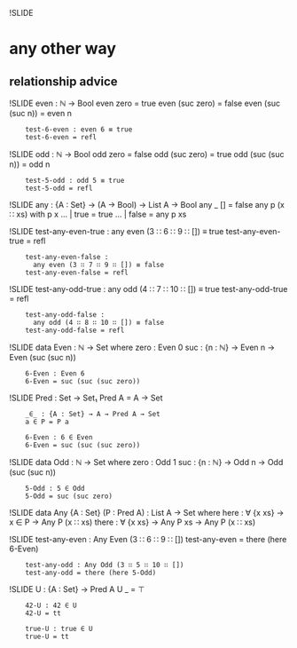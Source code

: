 !SLIDE

  any other way
===================
relationship advice
-------------------

!SLIDE
        even : ℕ → Bool
        even zero = true
        even (suc zero) = false
        even (suc (suc n)) = even n

        test-6-even : even 6 ≡ true
        test-6-even = refl        

!SLIDE
        odd : ℕ → Bool
        odd zero = false
        odd (suc zero) = true
        odd (suc (suc n)) = odd n

        test-5-odd : odd 5 ≡ true
        test-5-odd = refl

!SLIDE
        any : {A : Set} → (A → Bool) → List A → Bool
        any _ [] = false
        any p (x ∷ xs) with p x
        ... | true = true
        ... | false = any p xs

!SLIDE
        test-any-even-true : 
          any even (3 ∷ 6 ∷ 9 ∷ []) ≡ true
        test-any-even-true = refl

        test-any-even-false : 
          any even (3 ∷ 7 ∷ 9 ∷ []) ≡ false
        test-any-even-false = refl

!SLIDE
        test-any-odd-true : 
          any odd (4 ∷ 7 ∷ 10 ∷ []) ≡ true
        test-any-odd-true = refl

        test-any-odd-false : 
          any odd (4 ∷ 8 ∷ 10 ∷ []) ≡ false
        test-any-odd-false = refl

!SLIDE
        data Even : ℕ → Set where
          zero : Even 0
          suc : {n : ℕ} → Even n → Even (suc (suc n))

        6-Even : Even 6
        6-Even = suc (suc (suc zero))

!SLIDE
        Pred : Set → Set₁
        Pred A = A → Set

        _∈_ : {A : Set} → A → Pred A → Set
        a ∈ P = P a

        6-Even : 6 ∈ Even
        6-Even = suc (suc (suc zero))

!SLIDE
        data Odd : ℕ → Set where
          zero : Odd 1
          suc : {n : ℕ} → Odd n → Odd (suc (suc n))

        5-Odd : 5 ∈ Odd
        5-Odd = suc (suc zero)

!SLIDE
        data Any {A : Set} (P : Pred A) : 
               List A → Set where
          here :  ∀ {x xs} → x ∈ P → Any P (x ∷ xs)
          there : ∀ {x xs} → Any P xs → Any P (x ∷ xs)

!SLIDE
        test-any-even : Any Even (3 ∷ 6 ∷ 9 ∷ [])
        test-any-even = there (here 6-Even)

        test-any-odd : Any Odd (3 ∷ 5 ∷ 10 ∷ [])
        test-any-odd = there (here 5-Odd)

!SLIDE
        U : {A : Set} → Pred A
        U _ = ⊤

        42-U : 42 ∈ U
        42-U = tt

        true-U : true ∈ U
        true-U = tt

<div style="display: none;">

And now for a brief intermezzo of more fun with relations

!SLIDE
        Universal : {A : Set} → Pred A → Set
        Universal P = ∀ a → a ∈ P

        U-Universal : {A : Set} → Universal {A} U
        U-Universal _ = tt

!SLIDE
        _∪_ : {A : Set} → Pred A → Pred A → Pred A
        P ∪ Q = λ a → P a ⊎ Q a

        evenOrOdd : Universal (Even ∪ Odd)
        evenOrOdd 0 = inj₁ zero
        evenOrOdd 1 = inj₂ zero
        evenOrOdd (suc n) with evenOrOdd n
        ... | inj₁ p = inj₂ (evenSucOdd p) where
          evenSucOdd : ∀ {n} → Even n → Odd (suc n)
          evenSucOdd zero = zero
          evenSucOdd (suc n) = suc (evenSucOdd n)
        ... | inj₂ p = inj₁ (oddSucEven p) where
          oddSucEven : ∀ {n} → Odd n → Even (suc n)
          oddSucEven zero = suc zero
          oddSucEven (suc n) = suc (oddSucEven n)

!SLIDE
        ∅ : {A : Set} → Pred A
        ∅ _ = ⊥

        _∉_ : {A : Set} → A → Pred A → Set
        a ∉ P = ¬ (a ∈ P)

        42-¬∅ : 42 ∉ ∅
        42-¬∅ ()

        true-¬∅ : true ∉ ∅
        true-¬∅ ()

!SLIDE
        ∁ : {A : Set} → Pred A → Pred A
        ∁ P = λ a → ¬ (P a)

        _⇒_ : {A : Set} → Pred A → Pred A → Set
        P ⇒ Q = ∀ {a} → P a → Q a

        predOdd : ∀ {n} → Odd (suc (suc n)) → Odd n
        predOdd (suc n) = n

        even⇒¬odd : Even ⇒ ∁ Odd
        even⇒¬odd zero = λ()
        even⇒¬odd (suc e) with even⇒¬odd e
        even⇒¬odd (suc e) | f = λ o → f (predOdd o)

!SLIDE
        Empty : {A : Set} → Pred A → Set
        Empty P = ∀ a → a ∉ P

        ∅-Empty : {A : Set} → Empty {A} ∅
        ∅-Empty _ ()

        ∁∅-Universal : {A : Set} → Universal {A} (∁ ∅)
        ∁∅-Universal _ ()

        ∁U-Empty : {A : Set} → Empty {A} (∁ U)
        ∁U-Empty _ ∁U = ∁U tt

!SLIDE
        6-Even : 6 ∈ Even
        6-Even = suc (suc (suc zero))

        test-any-even : Any Even (3 ∷ 6 ∷ 9 ∷ [])
        test-any-even = there (here 6-Even)

        test-any-6≡ : Any (_≡_ 6) (3 ∷ 6 ∷ 9 ∷ [])
        test-any-6≡ = there (here refl)

!SLIDE
        data Σ (A : Set) (B : A → Set) : Set where
          _,_ : (x : A) (y : B x) → Σ A B

        _×_ : ∀ (A : Set) (B : Set) → Set
        A × B = Σ A (λ _ → B)

        ∃ : ∀ {A : Set} → (A → Set) → Set
        ∃ = Σ _

!SLIDE
        find : ∀ {A : Set} {P : Pred A} {as : List A} → 
               Any P as → ∃ (λ a → 
                   Any (_≡_ a) as × a ∈ P)
        find (here p) = _ , (here refl , p)
        find (there ps) = Data.Product.map id 
                          (Data.Product.map there id)
                          (find ps)

!SLIDE
        test-any-even : Any Even (3 ∷ 6 ∷ 9 ∷ [])
        test-any-even = there (here (suc (suc (suc zero))))

        6-found : proj₁ (find test-any-even) ≡ 6
        6-found = refl

        6-Even : 6 ∈ Even
        6-Even = proj₂ (proj₂ (find test-any-even))

        test-any-6≡ : Any (_≡_ 6) (3 ∷ 6 ∷ 9 ∷ [])
        test-any-6≡ = proj₁ (proj₂ (find test-any-even))

!SLIDE
        data Dec (P : Set) : Set where
          yes : P   → Dec P
          no  : ¬ P → Dec P

        _⇔_ : Set → Set → Set
        P ⇔ Q = (P → Q) × (Q → P)

        dec-map : {P Q : Set} → P ⇔ Q → Dec P → Dec Q
        dec-map eq (yes p) = yes (proj₁ eq p)
        dec-map eq (no ¬p) = no (¬p ∘ proj₂ eq)

!SLIDE
        tail : ∀ {A x xs} {P : Pred A} → 
               x ∉ P → Any P (x ∷ xs) → Any P xs
        tail ¬p (here  p) = ⊥-elim (¬p p)
        tail ¬p (there ps) = ps

        any : {A : Set} {P : Pred A} →
              (∀ x → Dec (x ∈ P)) →
              (xs : List A) →
              Dec (Any P xs)
        any f [] = no λ()
        any f (x ∷ xs) with f x
        any f (x ∷ xs) | yes p = yes (here p)
        any f (x ∷ xs) | no ¬p = dec-map 
          (there , tail ¬p) (any f xs)

!SLIDE
        Dec-Even : ∀ n → Dec (n ∈ Even)
        Dec-Even zero = yes zero
        Dec-Even (suc zero) = no λ()
        Dec-Even (suc n) with Dec-Even n
        ... | yes p = no (even¬Consecutive p)
        ... | no ¬p = yes (¬even¬Consecutive ¬p)

!SLIDE
        predEven : ∀ {n} →
                   Even (suc (suc n)) → Even n
        predEven (suc n) = n

        even¬Consecutive : ∀ {n} →
                           n ∈ Even → suc n ∉ Even
        even¬Consecutive zero = λ ()
        even¬Consecutive (suc n) with even¬Consecutive n
        ... | ¬p = λ e → ¬p (predEven e)

        postulate
          ¬even¬Consecutive : ∀ {n} →
                              n ∉ Even → suc n ∈ Even
